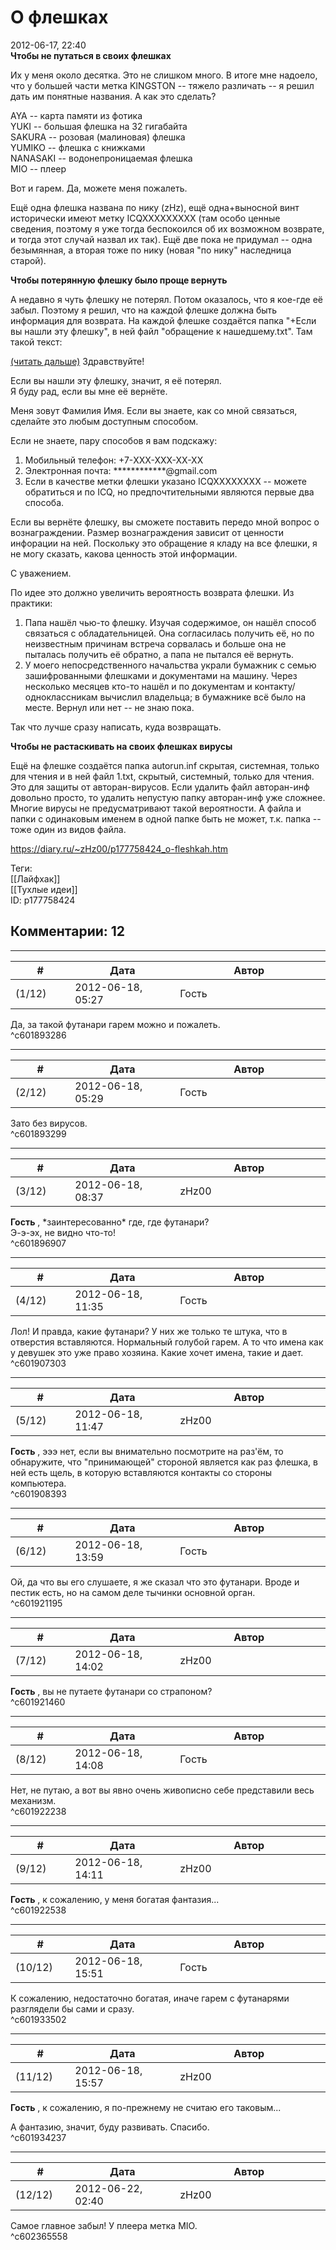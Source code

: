 О флешках
=========

  
2012-06-17, 22:40  
  **Чтобы не путаться в своих флешках**    
   
 Их у меня около десятка. Это не слишком много. В итоге мне надоело, что у большей части метка KINGSTON -- тяжело различать -- я решил дать им понятные названия. А как это сделать?   
   
 AYA -- карта памяти из фотика   
 YUKI -- большая флешка на 32 гигабайта   
 SAKURA -- розовая (малиновая) флешка   
 YUMIKO -- флешка с книжками   
 NANASAKI -- водонепроницаемая флешка   
 MIO -- плеер   
   
 Вот и гарем. Да, можете меня пожалеть.   
   
 Ещё одна флешка названа по нику (zHz), ещё одна+выносной винт исторически имеют метку ICQXXXXXXXXX (там особо ценные сведения, поэтому я уже тогда беспокоился об их возможном возврате, и тогда этот случай назвал их так). Ещё две пока не придумал -- одна безымянная, а вторая тоже по нику (новая "по нику" наследница старой).   
   
  **Чтобы потерянную флешку было проще вернуть**    
   
 А недавно я чуть флешку не потерял. Потом оказалось, что я кое-где её забыл. Поэтому я решил, что на каждой флешке должна быть информация для возврата. На каждой флешке создаётся папка "+Если вы нашли эту флешку", в ней файл "обращение к нашедшему.txt". Там такой текст:   
   
  [(читать дальше)](https://zHz00.diary.ru/p177758424.htm?index=1#linkmore177758424m1)    Здравствуйте!   
   
 Если вы нашли эту флешку, значит, я её потерял.   
 Я буду рад, если вы мне её вернёте.   
   
 Меня зовут Фамилия Имя. Если вы знаете, как со мной связаться, сделайте это любым доступным способом.   
   
 Если не знаете, пару способов я вам подскажу:   
   
 1. Мобильный телефон: +7-XXX-XXX-XX-XX   
 2. Электронная почта: \*\*\*\*\*\*\*\*\*\*\*\*@gmail.com   
 3. Если в качестве метки флешки указано ICQXXXXXXXX -- можете обратиться и по ICQ, но предпочтительными являются первые два способа.   
   
 Если вы вернёте флешку, вы сможете поставить передо мной вопрос о вознаграждении. Размер вознаграждения зависит от ценности инфорации на ней. Поскольку это обращение я кладу на все флешки, я не могу сказать, какова ценность этой информации.   
   
 С уважением.     
   
 По идее это должно увеличить вероятность возврата флешки. Из практики:   
 1. Папа нашёл чью-то флешку. Изучая содержимое, он нашёл способ связаться с обладательницей. Она согласилась получить её, но по неизвестным причинам встреча сорвалась и больше она не пыталась получить её обратно, а папа не пытался её вернуть.   
 2. У моего непосредственного начальства украли бумажник с семью зашифрованными флешками и документами на машину. Через несколько месяцев кто-то нашёл и по документам и контакту/одноклассникам вычислил владельца; в бумажнике всё было на месте. Вернул или нет -- не знаю пока.   
   
 Так что лучше сразу написать, куда возвращать.   
   
  **Чтобы не растаскивать на своих флешках вирусы**    
   
 Ещё на флешке создаётся папка autorun.inf скрытая, системная, только для чтения и в ней файл 1.txt, скрытый, системный, только для чтения. Это для защиты от авторан-вирусов. Если удалить файл авторан-инф довольно просто, то удалить непустую папку авторан-инф уже сложнее. Многие вирусы не предусматривают такой вероятности. А файла и папки с одинаковым именем в одной папке быть не может, т.к. папка -- тоже один из видов файла.   
  
<https://diary.ru/~zHz00/p177758424_o-fleshkah.htm>  
  
Теги:  
[[Лайфхак]]  
[[Тухлые идеи]]  
ID: p177758424  


Комментарии: 12
---------------

  


---



|         #         |              Дата              |                     Автор                     |           ID           |
| --- | --- | --- | --- |
| (1/12) | 2012-06-18, 05:27 | Гость | c601893286 |

  
 Да, за такой футанари гарем можно и пожалеть.   
 ^c601893286

---



|         #         |              Дата              |                     Автор                     |           ID           |
| --- | --- | --- | --- |
| (2/12) | 2012-06-18, 05:29 | Гость | c601893299 |

  
 Зато без вирусов.   
 ^c601893299

---



|         #         |              Дата              |                     Автор                     |           ID           |
| --- | --- | --- | --- |
| (3/12) | 2012-06-18, 08:37 | zHz00 | c601896907 |

  
  **Гость**  , \*заинтересованно\* где, где футанари?   
 Э-э-эх, не видно что-то!   
 ^c601896907

---



|         #         |              Дата              |                     Автор                     |           ID           |
| --- | --- | --- | --- |
| (4/12) | 2012-06-18, 11:35 | Гость | c601907303 |

  
 Лол! И правда, какие футанари? У них же только те штука, что в отверстия вставляются. Нормальный голубой гарем. А то что имена как у девушек это уже право хозяина. Какие хочет имена, такие и дает.   
 ^c601907303

---



|         #         |              Дата              |                     Автор                     |           ID           |
| --- | --- | --- | --- |
| (5/12) | 2012-06-18, 11:47 | zHz00 | c601908393 |

  
  **Гость**  , эээ нет, если вы внимательно посмотрите на раз'ём, то обнаружите, что "принимающей" стороной является как раз флешка, в ней есть щель, в которую вставляются контакты со стороны компьютера.   
 ^c601908393

---



|         #         |              Дата              |                     Автор                     |           ID           |
| --- | --- | --- | --- |
| (6/12) | 2012-06-18, 13:59 | Гость | c601921195 |

  
 Ой, да что вы его слушаете, я же сказал что это футанари. Вроде и пестик есть, но на самом деле тычинки основной орган.   
 ^c601921195

---



|         #         |              Дата              |                     Автор                     |           ID           |
| --- | --- | --- | --- |
| (7/12) | 2012-06-18, 14:02 | zHz00 | c601921460 |

  
  **Гость**  , вы не путаете футанари со страпоном?   
 ^c601921460

---



|         #         |              Дата              |                     Автор                     |           ID           |
| --- | --- | --- | --- |
| (8/12) | 2012-06-18, 14:08 | Гость | c601922238 |

  
 Нет, не путаю, а вот вы явно очень живописно себе представили весь механизм.   
 ^c601922238

---



|         #         |              Дата              |                     Автор                     |           ID           |
| --- | --- | --- | --- |
| (9/12) | 2012-06-18, 14:11 | zHz00 | c601922538 |

  
  **Гость**  , к сожалению, у меня богатая фантазия...   
 ^c601922538

---



|         #         |              Дата              |                     Автор                     |           ID           |
| --- | --- | --- | --- |
| (10/12) | 2012-06-18, 15:51 | Гость | c601933502 |

  
 К сожалению, недостаточно богатая, иначе гарем с футанарями разглядели бы сами и сразу.   
 ^c601933502

---



|         #         |              Дата              |                     Автор                     |           ID           |
| --- | --- | --- | --- |
| (11/12) | 2012-06-18, 15:57 | zHz00 | c601934237 |

  
  **Гость**  , к сожалению, я по-прежнему не считаю его таковым...   
   
 А фантазию, значит, буду развивать. Спасибо.   
 ^c601934237

---



|         #         |              Дата              |                     Автор                     |           ID           |
| --- | --- | --- | --- |
| (12/12) | 2012-06-22, 02:40 | zHz00 | c602365558 |

  
 Самое главное забыл! У плеера метка MIO.   
 ^c602365558